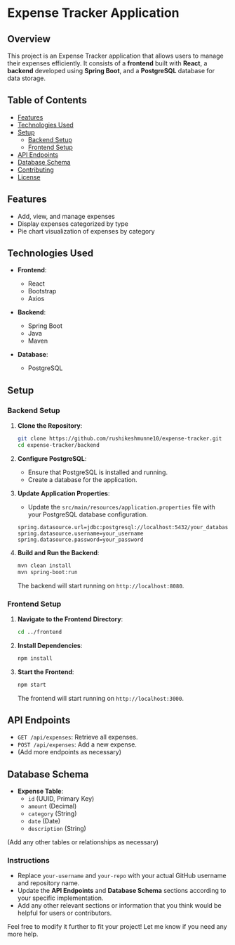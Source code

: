 # Expense Tracker Application

## Overview

This project is an Expense Tracker application that allows users to manage their expenses efficiently. It consists of a **frontend** built with **React**, a **backend** developed using **Spring Boot**, and a **PostgreSQL** database for data storage.

## Table of Contents

- [Features](#features)
- [Technologies Used](#technologies-used)
- [Setup](#setup)
  - [Backend Setup](#backend-setup)
  - [Frontend Setup](#frontend-setup)
- [API Endpoints](#api-endpoints)
- [Database Schema](#database-schema)
- [Contributing](#contributing)
- [License](#license)

## Features

- Add, view, and manage expenses
- Display expenses categorized by type
- Pie chart visualization of expenses by category

## Technologies Used

- **Frontend**: 
  - React
  - Bootstrap
  - Axios

- **Backend**: 
  - Spring Boot
  - Java
  - Maven

- **Database**: 
  - PostgreSQL

## Setup

### Backend Setup

1. **Clone the Repository**:

   ```bash
   git clone https://github.com/rushikeshmunne10/expense-tracker.git
   cd expense-tracker/backend
   ```

2. **Configure PostgreSQL**:
   - Ensure that PostgreSQL is installed and running.
   - Create a database for the application.

3. **Update Application Properties**:
   - Update the `src/main/resources/application.properties` file with your PostgreSQL database configuration.

   ```properties
   spring.datasource.url=jdbc:postgresql://localhost:5432/your_database_name
   spring.datasource.username=your_username
   spring.datasource.password=your_password
   ```

4. **Build and Run the Backend**:

   ```bash
   mvn clean install
   mvn spring-boot:run
   ```

   The backend will start running on `http://localhost:8080`.

### Frontend Setup

1. **Navigate to the Frontend Directory**:

   ```bash
   cd ../frontend
   ```

2. **Install Dependencies**:

   ```bash
   npm install
   ```

3. **Start the Frontend**:

   ```bash
   npm start
   ```

   The frontend will start running on `http://localhost:3000`.

## API Endpoints

- `GET /api/expenses`: Retrieve all expenses.
- `POST /api/expenses`: Add a new expense.
- (Add more endpoints as necessary)

## Database Schema

- **Expense Table**:
  - `id` (UUID, Primary Key)
  - `amount` (Decimal)
  - `category` (String)
  - `date` (Date)
  - `description` (String)

(Add any other tables or relationships as necessary)


### Instructions
- Replace `your-username` and `your-repo` with your actual GitHub username and repository name.
- Update the **API Endpoints** and **Database Schema** sections according to your specific implementation.
- Add any other relevant sections or information that you think would be helpful for users or contributors.

Feel free to modify it further to fit your project! Let me know if you need any more help.